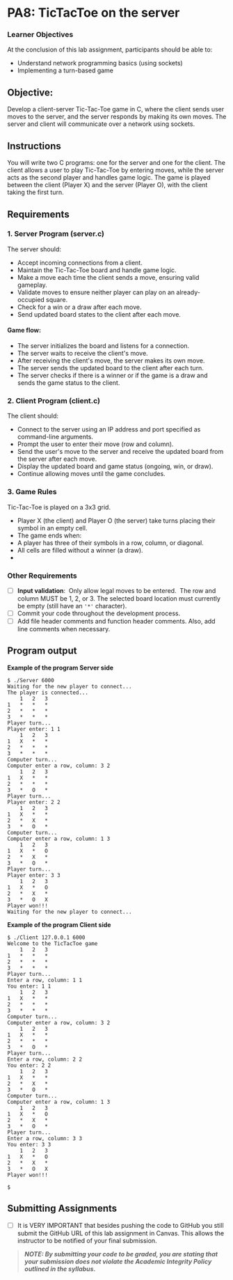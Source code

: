 # PA8: TicTacToe on the server

### Learner Objectives
At the conclusion of this lab assignment, participants should be able to:
* Understand network programming basics (using sockets)
* Implementing a turn-based game

## Objective:
Develop a client-server Tic-Tac-Toe game in C, where the client sends user moves to the server, and the server responds by making its own moves. The server and client will communicate over a network using sockets.

## Instructions
You will write two C programs: one for the server and one for the client. The client allows a user to play Tic-Tac-Toe by entering moves, while the server acts as the second player and handles game logic. The game is played between the client (Player X) and the server (Player O), with the client taking the first turn.

## Requirements
### 1. Server Program (server.c)
The server should:
 * Accept incoming connections from a client.
 * Maintain the Tic-Tac-Toe board and handle game logic.
 * Make a move each time the client sends a move, ensuring valid gameplay.
 * Validate moves to ensure neither player can play on an already-occupied square.
 * Check for a win or a draw after each move.
 * Send updated board states to the client after each move.
#### Game flow:
 * The server initializes the board and listens for a connection.
 * The server waits to receive the client's move.
 * After receiving the client's move, the server makes its own move.
 * The server sends the updated board to the client after each turn.
 * The server checks if there is a winner or if the game is a draw and sends the game status to the client.

### 2. Client Program (client.c)
The client should:
 * Connect to the server using an IP address and port specified as command-line arguments.
 * Prompt the user to enter their move (row and column).
 * Send the user's move to the server and receive the updated board from the server after each move.
 * Display the updated board and game status (ongoing, win, or draw).
 * Continue allowing moves until the game concludes.
   
### 3. Game Rules
Tic-Tac-Toe is played on a 3x3 grid.
 * Player X (the client) and Player O (the server) take turns placing their symbol in an empty cell.
 * The game ends when:
 *   A player has three of their symbols in a row, column, or diagonal.
 *   All cells are filled without a winner (a draw).
 * 

### Other Requirements
- [ ] **Input validation**:  Only allow legal moves to be entered.  The row and column MUST be 1, 2, or 3. The selected board location must currently be empty (still have an `'*'` character).
- [ ] Commit your code throughout the development process. 
- [ ] Add file header comments and function header comments. Also, add line comments when necessary.

## Program output

**Example of the program Server side**
```
$ ./Server 6000
Waiting for the new player to connect...
The player is connected...
    1   2   3
1   *   *   *
2   *   *   *
3   *   *   *
Player turn...
Player enter: 1 1
    1   2   3
1   X   *   *
2   *   *   *
3   *   *   *
Computer turn...
Computer enter a row, column: 3 2
    1   2   3
1   X   *   *
2   *   *   *
3   *   O   *
Player turn...
Player enter: 2 2
    1   2   3
1   X   *   *
2   *   X   *
3   *   O   *
Computer turn...
Computer enter a row, column: 1 3
    1   2   3
1   X   *   O
2   *   X   *
3   *   O   *
Player turn...
Player enter: 3 3
    1   2   3
1   X   *   O
2   *   X   *
3   *   O   X
Player won!!!
Waiting for the new player to connect...

```

**Example of the program Client side**
```
$ ./Client 127.0.0.1 6000
Welcome to the TicTacToe game
    1   2   3
1   *   *   *
2   *   *   *
3   *   *   *
Player turn...
Enter a row, column: 1 1
You enter: 1 1
    1   2   3
1   X   *   *
2   *   *   *
3   *   *   *
Computer turn...
Computer enter a row, column: 3 2
    1   2   3
1   X   *   *
2   *   *   *
3   *   O   *
Player turn...
Enter a row, column: 2 2
You enter: 2 2
    1   2   3
1   X   *   *
2   *   X   *
3   *   O   *
Computer turn...
Computer enter a row, column: 1 3
    1   2   3
1   X   *   O
2   *   X   *
3   *   O   *
Player turn...
Enter a row, column: 3 3
You enter: 3 3
    1   2   3
1   X   *   O
2   *   X   *
3   *   O   X
Player won!!!

$ 

```


## Submitting Assignments
- [ ] It is VERY IMPORTANT that besides pushing the code to GitHub you still submit the GitHub URL of this lab assignment in Canvas. This allows the instructor to be notified of your final submission.

> **_NOTE: By submitting your code to be graded, you are stating that your submission does not violate the Academic Integrity Policy outlined in the syllabus._**
